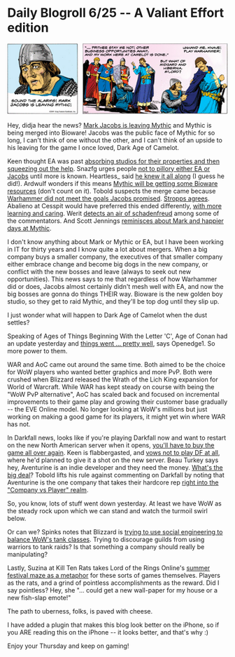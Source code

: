 # Daily Blogroll 6/25 -- A Valiant Effort edition

![Mark Jacobs leaves behind a tearful Mythic](../uploads/2009/06/valianteffort.jpg "Mark Jacobs leaves behind a tearful Mythic")

Hey, didja hear the news? [Mark Jacobs is leaving Mythic](http://herald.warhammeronline.com/warherald/NewsArticle.war?id=841) and Mythic is being merged into Bioware! Jacobs was the public face of Mythic for so long, I can't think of one without the other, and I can't think of an upside to his leaving for the game I once loved, Dark Age of Camelot.

Keen thought EA was past [absorbing studios for their properties and then squeezing out the help](http://www.keenandgraev.com/?p=2630). Snazfg urges people [not to pillory either EA or Jacobs](http://snafzg.mmofansites.com/posts/1401-the-ea-bioware-mythic-shake-up) until more is known. Heartless\_ said [he knew it all along](http://hgamer.blogspot.com/2009/06/sky-is-falling-mythic-and-bioware.html) (I guess he did!). Ardwulf wonders if this means [Mythic will be getting some Bioware resources](http://ardwulfslair.wordpress.com/2009/06/24/news-so-big-it-crashed-mythics-servers/) (don't count on it). Tobold suspects the merge came because [Warhammer did not meet the goals Jacobs promised](http://tobolds.blogspot.com/2009/06/mythic-merges-with-bioware-mark-jacob.html). [Stropps agrees](http://stroppsworld.com/2009/06/25/jacobs-out-mythic-bioware-to-merge-no-surprise-really/). Abalieno at Cesspit would have preferred this ended differently, [with more learning and caring](http://www.cesspit.net/drupal/node/1904). Werit [detects an air of schadenfreud](http://werit.blogspot.com/2009/06/its-not-end-of-world.html) among some of the commentators. And Scott Jennings [reminisces about Mark and happier days at Mythic](http://www.brokentoys.org/2009/06/24/outsized-personalities/).

I don't know anything about Mark or Mythic or EA, but I have been working in IT for thirty years and I know quite a lot about mergers. When a big company buys a smaller company, the executives of that smaller company either embrace change and become big dogs in the new company, or conflict with the new bosses and leave (always to seek out new opportunities). This news says to me that regardless of how Warhammer did or does, Jacobs almost certainly didn't mesh well with EA, and now the big bosses are gonna do things THEIR way. Bioware is the new golden boy studio, so they get to raid Mythic, and they'll be top dog until they slip up.

I just wonder what will happen to Dark Age of Camelot when the dust settles?

Speaking of Ages of Things Beginning With the Letter 'C', Age of Conan had an update yesterday and [things went ... pretty well](http://simple-n-complex.blogspot.com/2009/06/age-of-conan-this-is-how-we-do-it.html), says Openedge1. So more power to them.

WAR and AoC came out around the same time. Both aimed to be the choice for WoW players who wanted better graphics and more PvP. Both were crushed when Blizzard released the Wrath of the Lich King expansion for World of Warcraft. While WAR has kept steady on course with being the "WoW PvP alternative", AoC has scaled back and focused on incremental improvements to their game play and growing their customer base gradually -- the EVE Online model. No longer looking at WoW's millions but just working on making a good game for its players, it might yet win where WAR has not.

In Darkfall news, looks like if you're playing Darkfall now and want to restart on the new North American server when it opens, [you'll have to buy the game all over again](http://forums.darkfallonline.com/showthread.php?t=198228). Keen is flabbergasted, and [vows not to play DF at all](http://www.keenandgraev.com/?p=2633), where he'd planned to give it a shot on the new server. Beau Turkey says hey, Aventurine is an indie developer and they need the money. [What's the big deal](http://epicdolls.com/beauturkey/?p=1674)? Tobold lifts his rule against commenting on Darkfall by noting that Aventurine is the one company that takes their hardcore rep [right into the "Company vs Player" realm](http://tobolds.blogspot.com/2009/06/darkfall-boycott-ended.html).

So, you know, lots of stuff went down yesterday. At least we have WoW as the steady rock upon which we can stand and watch the turmoil swirl below.

Or can we? Spinks notes that Blizzard is [trying to use social engineering to balance WoW's tank classes](http://spinksville.wordpress.com/2009/06/25/population-balance-in-mmos-thinning-the-warrior-numbers/). Trying to discourage guilds from using warriors to tank raids? Is that something a company should really be manipulating? 

Lastly, Suzina at Kill Ten Rats takes Lord of the Rings Online's [summer festival maze as a metaphor](http://www.killtenrats.com/2009/06/25/enjoy-the-maze/) for these sorts of games themselves. Players as the rats, and a grind of pointless accomplishments as the reward. Did I say pointless? Hey, she "... could get a new wall-paper for my house or a new fish-slap emote!"

The path to uberness, folks, is paved with cheese.

I have added a plugin that makes this blog look better on the iPhone, so if you ARE reading this on the iPhone -- it looks better, and that's why :)

Enjoy your Thursday and keep on gaming!

